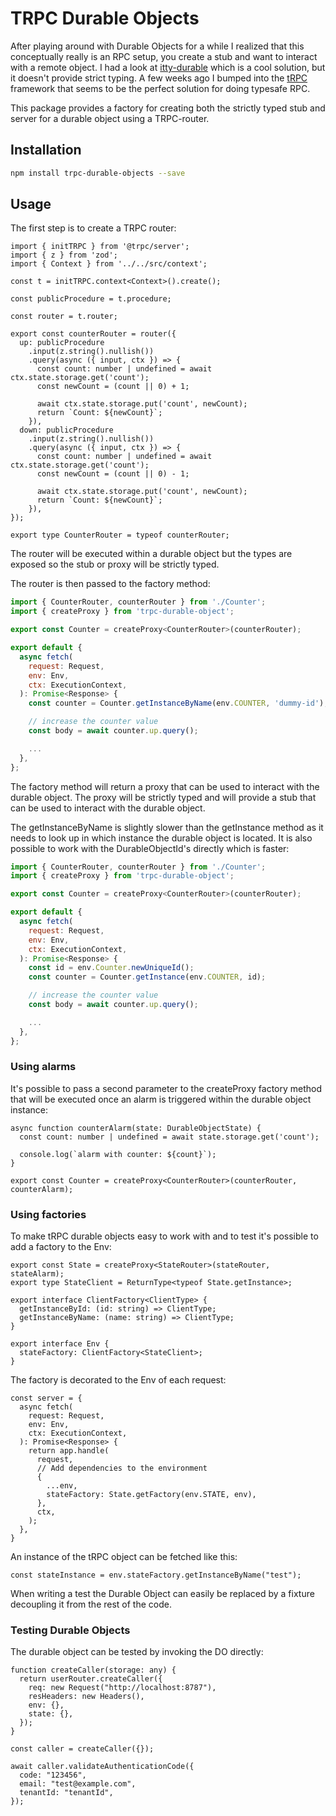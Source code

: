 # TRPC Durable Objects

After playing around with Durable Objects for a while I realized that this conceptually really is an RPC setup, you create a stub and want to interact with a remote object. I had a look at [itty-durable](https://github.com/kwhitley/itty-durable) which is a cool solution, but it doesn't provide strict typing. A few weeks ago I bumped into the [tRPC](https://trpc.io/) framework that seems to be the perfect solution for doing typesafe RPC.

This package provides a factory for creating both the strictly typed stub and server for a durable object using a TRPC-router.

## Installation

```bash
npm install trpc-durable-objects --save
```

## Usage

The first step is to create a TRPC router:

```
import { initTRPC } from '@trpc/server';
import { z } from 'zod';
import { Context } from '../../src/context';

const t = initTRPC.context<Context>().create();

const publicProcedure = t.procedure;

const router = t.router;

export const counterRouter = router({
  up: publicProcedure
    .input(z.string().nullish())
    .query(async ({ input, ctx }) => {
      const count: number | undefined = await ctx.state.storage.get('count');
      const newCount = (count || 0) + 1;

      await ctx.state.storage.put('count', newCount);
      return `Count: ${newCount}`;
    }),
  down: publicProcedure
    .input(z.string().nullish())
    .query(async ({ input, ctx }) => {
      const count: number | undefined = await ctx.state.storage.get('count');
      const newCount = (count || 0) - 1;

      await ctx.state.storage.put('count', newCount);
      return `Count: ${newCount}`;
    }),
});

export type CounterRouter = typeof counterRouter;
```

The router will be executed within a durable object but the types are exposed so the stub or proxy will be strictly typed.

The router is then passed to the factory method:

```javascript
import { CounterRouter, counterRouter } from './Counter';
import { createProxy } from 'trpc-durable-object';

export const Counter = createProxy<CounterRouter>(counterRouter);

export default {
  async fetch(
    request: Request,
    env: Env,
    ctx: ExecutionContext,
  ): Promise<Response> {
    const counter = Counter.getInstanceByName(env.COUNTER, 'dummy-id');

    // increase the counter value
    const body = await counter.up.query();

    ...
  },
};
```

The factory method will return a proxy that can be used to interact with the durable object. The proxy will be strictly typed and will provide a stub that can be used to interact with the durable object.

The getInstanceByName is slightly slower than the getInstance method as it needs to look up in which instance the durable object is located. It is also possible to work with the DurableObjectId's directly which is faster:

```javascript
import { CounterRouter, counterRouter } from './Counter';
import { createProxy } from 'trpc-durable-object';

export const Counter = createProxy<CounterRouter>(counterRouter);

export default {
  async fetch(
    request: Request,
    env: Env,
    ctx: ExecutionContext,
  ): Promise<Response> {
    const id = env.Counter.newUniqueId();
    const counter = Counter.getInstance(env.COUNTER, id);

    // increase the counter value
    const body = await counter.up.query();

    ...
  },
};
```

### Using alarms

It's possible to pass a second parameter to the createProxy factory method that will be executed once an alarm is triggered within the durable object instance:

```
async function counterAlarm(state: DurableObjectState) {
  const count: number | undefined = await state.storage.get('count');

  console.log(`alarm with counter: ${count}`);
}

export const Counter = createProxy<CounterRouter>(counterRouter, counterAlarm);

```

### Using factories

To make tRPC durable objects easy to work with and to test it's possible to add a factory to the Env:

```
export const State = createProxy<StateRouter>(stateRouter, stateAlarm);
export type StateClient = ReturnType<typeof State.getInstance>;

export interface ClientFactory<ClientType> {
  getInstanceById: (id: string) => ClientType;
  getInstanceByName: (name: string) => ClientType;
}

export interface Env {
  stateFactory: ClientFactory<StateClient>;
}
```

The factory is decorated to the Env of each request:

```
const server = {
  async fetch(
    request: Request,
    env: Env,
    ctx: ExecutionContext,
  ): Promise<Response> {
    return app.handle(
      request,
      // Add dependencies to the environment
      {
        ...env,
        stateFactory: State.getFactory(env.STATE, env),
      },
      ctx,
    );
  },
}
```

An instance of the tRPC object can be fetched like this:

```
const stateInstance = env.stateFactory.getInstanceByName("test");
```

When writing a test the Durable Object can easily be replaced by a fixture decoupling it from the rest of the code.

### Testing Durable Objects

The durable object can be tested by invoking the DO directly:

```
function createCaller(storage: any) {
  return userRouter.createCaller({
    req: new Request("http://localhost:8787"),
    resHeaders: new Headers(),
    env: {},
    state: {},
  });
}

const caller = createCaller({});

await caller.validateAuthenticationCode({
  code: "123456",
  email: "test@example.com",
  tenantId: "tenantId",
});

```

